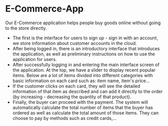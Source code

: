 # E-Commerce-App

Our E-Commerce application helps people buy goods online without going to the store directly.
- The first is the interface for users to sign up - sign in with an account, we store information about customer accounts in the cloud.
- After being logged in, there is an introductory interface that introduces the application, as well as preliminary instructions on how to use the application for users.
- After successfully logging in and entering the main interface screen of the application. At the top, we have a slider to display recent popular items. Below are a lot of items divided into different categories with basic information on each card such as: item name, item's price...
- If the customer clicks on each card, they will see the detailed information of that item as described and can add it directly to the order (by increasing - decreasing the quantity of that product).
- Finally, the buyer can proceed with the payment. The system will automatically calculate the total number of items that the buyer has ordered as well as calculate the total amount of those items. They can choose to pay by methods such as credit cards,...

